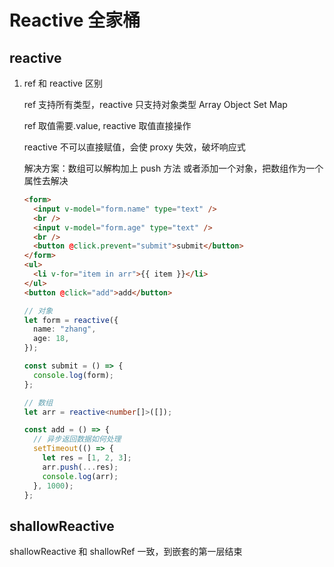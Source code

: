 # Reactive 全家桶

## reactive

1. ref 和 reactive 区别

   ref 支持所有类型，reactive 只支持对象类型 Array Object Set Map

   ref 取值需要.value, reactive 取值直接操作

   reactive 不可以直接赋值，会使 proxy 失效，破坏响应式

   解决方案：数组可以解构加上 push 方法 或者添加一个对象，把数组作为一个属性去解决

   ```html
   <form>
     <input v-model="form.name" type="text" />
     <br />
     <input v-model="form.age" type="text" />
     <br />
     <button @click.prevent="submit">submit</button>
   </form>
   <ul>
     <li v-for="item in arr">{{ item }}</li>
   </ul>
   <button @click="add">add</button>
   ```

   ```ts
   // 对象
   let form = reactive({
     name: "zhang",
     age: 18,
   });

   const submit = () => {
     console.log(form);
   };

   // 数组
   let arr = reactive<number[]>([]);

   const add = () => {
     // 异步返回数据如何处理
     setTimeout(() => {
       let res = [1, 2, 3];
       arr.push(...res);
       console.log(arr);
     }, 1000);
   };
   ```

## shallowReactive

shallowReactive 和 shallowRef 一致，到嵌套的第一层结束
